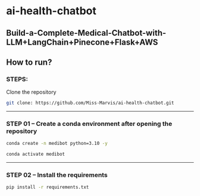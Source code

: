 # ai-health-chatbot

## Build-a-Complete-Medical-Chatbot-with-LLM+LangChain+Pinecone+Flask+AWS

## How to run?

### STEPS:

Clone the repository

```bash
git clone: https://github.com/Miss-Marvis/ai-health-chatbot.git
```

---

### STEP 01 – Create a conda environment after opening the repository

```bash
conda create -n medibot python=3.10 -y
```

```bash
conda activate medibot
```

---

### STEP 02 – Install the requirements

```bash
pip install -r requirements.txt
```
